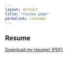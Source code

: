 ```yaml
---
layout: default
title: "resume page"
permalink: /resume/
---
```


## Resume 

[Download my resume! (PDF)](assets/JaySakabuResume.pdf)